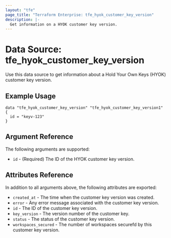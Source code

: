 ```yaml
---
layout: "tfe"
page_title: "Terraform Enterprise: tfe_hyok_customer_key_version"
description: |-
  Get information on a HYOK customer key version.
---
```


# Data Source: tfe_hyok_customer_key_version

Use this data source to get information about a Hold Your Own Keys (HYOK) customer key version.

## Example Usage

```hcl
data "tfe_hyok_customer_key_version" "tfe_hyok_customer_key_version1" {
  id = "keyv-123"
}
```

## Argument Reference

The following arguments are supported:

* `id` - (Required) The ID of the HYOK customer key version.

## Attributes Reference

In addition to all arguments above, the following attributes are exported:

* `created_at` - The time when the customer key version was created.
* `error` - Any error message associated with the customer key version.
* `id` - The ID of the customer key version.
* `key_version` - The version number of the customer key.
* `status` - The status of the customer key version.
* `workspaces_secured` - The number of workspaces securefd by this customer key version.
